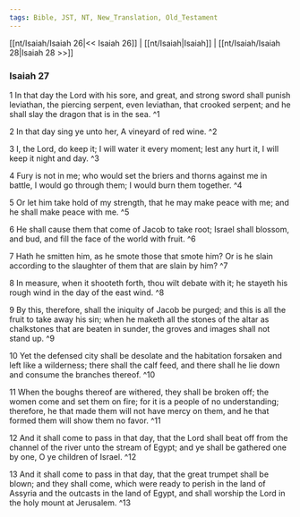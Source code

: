 ```yaml
---
tags: Bible, JST, NT, New_Translation, Old_Testament
---
```


[[nt/Isaiah/Isaiah 26|<< Isaiah 26]] | [[nt/Isaiah|Isaiah]] | [[nt/Isaiah/Isaiah 28|Isaiah 28 >>]]

### Isaiah 27

1 In that day the Lord with his sore, and great, and strong sword shall punish leviathan, the piercing serpent, even leviathan, that crooked serpent; and he shall slay the dragon that is in the sea.  ^1

2 In that day sing ye unto her, A vineyard of red wine.  ^2

3 I, the Lord, do keep it; I will water it every moment; lest any hurt it, I will keep it night and day.  ^3

4 Fury is not in me; who would set the briers and thorns against me in battle, I would go through them; I would burn them together.  ^4

5 Or let him take hold of my strength, that he may make peace with me; and he shall make peace with me.  ^5

6 He shall cause them that come of Jacob to take root; Israel shall blossom, and bud, and fill the face of the world with fruit.  ^6

7 Hath he smitten him, as he smote those that smote him? Or is he slain according to the slaughter of them that are slain by him?  ^7

8 In measure, when it shooteth forth, thou wilt debate with it; he stayeth his rough wind in the day of the east wind.  ^8

9 By this, therefore, shall the iniquity of Jacob be purged; and this is all the fruit to take away his sin; when he maketh all the stones of the altar as chalkstones that are beaten in sunder, the groves and images shall not stand up.  ^9

10 Yet the defensed city shall be desolate and the habitation forsaken and left like a wilderness; there shall the calf feed, and there shall he lie down and consume the branches thereof.  ^10

11 When the boughs thereof are withered, they shall be broken off; the women come and set them on fire; for it is a people of no understanding; therefore, he that made them will not have mercy on them, and he that formed them will show them no favor.  ^11

12 And it shall come to pass in that day, that the Lord shall beat off from the channel of the river unto the stream of Egypt; and ye shall be gathered one by one, O ye children of Israel.  ^12

13 And it shall come to pass in that day, that the great trumpet shall be blown; and they shall come, which were ready to perish in the land of Assyria and the outcasts in the land of Egypt, and shall worship the Lord in the holy mount at Jerusalem.  ^13

 
